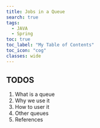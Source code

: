 ```yaml
---
title: Jobs in a Queue
search: true
tags: 
  - JAVA
  - Spring
toc: true
toc_label: "My Table of Contents"
toc_icon: "cog"
classes: wide
---
```


TODOS
---
1. What is a queue
2. Why we use it
3. How to user it
4. Other queues
5. References